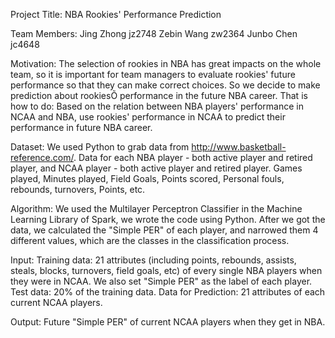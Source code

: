 Project Title: NBA Rookies' Performance Prediction


Team Members:   Jing Zhong        jz2748
              	Zebin Wang      zw2364
                Junbo Chen       jc4648


Motivation: 
      The selection of rookies in NBA has great impacts on the whole team, so it is important for team managers to evaluate 
  rookies' future performance so that they can make correct choices. So we decide to make prediction about rookiesÕ 
  performance in the  future NBA career. That is how to do: Based on the relation between NBA players' performance in NCAA and 
  NBA, use rookies' performance in NCAA to predict their performance in future NBA career. 


Dataset:
      We used Python to grab data from http://www.basketball-reference.com/.
  Data for each NBA player - both active player and retired player, and NCAA player - both active player and retired 
  player. Games played, Minutes played, Field Goals, Points scored, Personal fouls, rebounds, turnovers, Points, etc.
  

Algorithm:
      We used the Multilayer Perceptron Classifier in the Machine Learning Library of Spark, we wrote the code using Python. 
  After we got the data, we calculated the "Simple PER" of each player, and narrowed them 4 different values, which are the 
  classes in the classification process.

Input: 
     Training data: 21 attributes (including points, rebounds, assists, steals, blocks, turnovers, field goals, etc) of every 
                 single NBA players when they were in NCAA. We also set "Simple PER" as the label of each player.
     Test data: 20% of the training data.
     Data for Prediction: 21 attributes of each current NCAA players.

Output:
    Future "Simple PER" of current NCAA players when they get in NBA.
